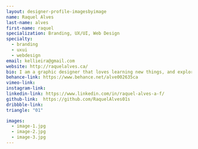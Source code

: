 ```yaml
---
layout: designer-profile-imagesbyimage
name: Raquel Alves
last-name: alves
first-name: raquel
specialization: Branding, UX/UI, Web Design
specialty:
  - branding
  - uxui
  - webdesign
email: kellieira@gmail.com
website: http://raquelalves.ca/
bio: I am a graphic designer that loves learning new things, and exploring new innovative ways to design and develop. I believe that a good, functional design is where aesthetics and usability cross paths.
behance-link: https://www.behance.net/alve002635ca
vimeo-link:
instagram-link:
linkedin-link: https://www.linkedin.com/in/raquel-alves-a-f/
github-link:  https://github.com/RaquelAlves01s
dribbble-link:
triangle: "01"

images:
  - image-1.jpg
  - image-2.jpg
  - image-3.jpg
---
```


